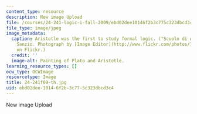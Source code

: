 ```yaml
---
content_type: resource
description: New image Upload
file: /courses/24-241-logic-i-fall-2009/ebd02dee10146f2b3c775c323dbcd3c4_24-241f09-th.jpg
file_type: image/jpeg
image_metadata:
  caption: Aristotle was the first to study formal logic. ("Scuolo di Atene" by Raphael
    Sanzio. Photograph by [Image Editor](http://www.flickr.com/photos/11304375@N07/2769553173/)
    on Flickr.)
  credit: ''
  image-alt: Painting of Plato and Aristotle.
learning_resource_types: []
ocw_type: OCWImage
resourcetype: Image
title: 24-241f09-th.jpg
uid: ebd02dee-1014-6f2b-3c77-5c323dbcd3c4
---
```

New image Upload

